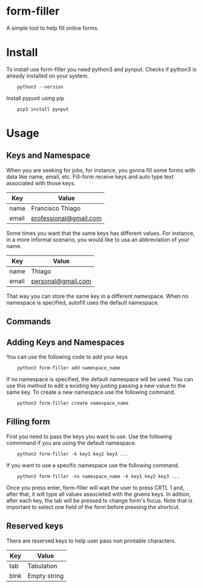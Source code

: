 # form-filler
A simple tool to help fill online forms.

# Install

To install use form-filler you need python3 and pynput. Checks if python3 is already installed on your system.

``` 
    python3 --version
```

Install pypunt using pip

```
    pip3 install pynput
```

# Usage

## Keys and Namespace

When you are seeking for jobs, for instance, you gonna fill some forms with data like name, email, etc. Fill-form receive keys and auto type text associated with those keys.

| Key   | Value            |
|-------|------------------|
| name  | Francisco Thiago |
| email | professional@gmail.com  |

Some times you want that the same keys has different values. For instance, in a more informal scenario, you would like to usa an abbreviation of your name.

| Key   | Value            |
|-------|------------------|
| name  | Thiago |
| email | personal@gmail.com  |

That way you can store the same key in a different namespace. When no namespace is specified, autofill uses the default namespace.

## Commands

## Adding Keys and Namespaces

You can use the following code to add your keys

```
    python3 form-filler add namespace_name
```

If no namespace is specified, the default namespace will be used. You can use this method to edit a existing key justing passing a new value to the same key. To create a new namespace use the following command.

```
    python3 form-filler create namespace_name
```

## Filling form

First you need to pass the keys you want to use. Use the following commmand if you are using the default namespace.

```
    python3 form-filler -k key1 key2 key3 ...
```

If you want to use a specific namespace use the following command.

```
    python3 form-filler -ns namespace_name -k key1 key2 key3 ...
```

Once you press enter, form-filler will wait the user to press CRTL 1 and, after that, it will type all values associeted with the givens keys. In adition, after each key, the tab will be pressed to change form's focus. Note that is important to select one field of the form before pressing the shortcut. 

## Reserved keys

Thera are reserved keys to help user pass non printable characters.

| Key   | Value            |
|-------|------------------|
| tab  | Tabulation |
| blnk | Empty string|



